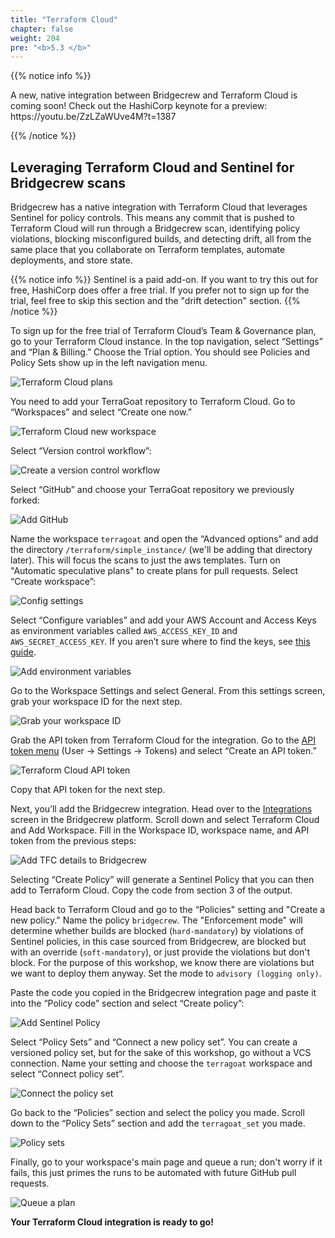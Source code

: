 ```yaml
---
title: "Terraform Cloud"
chapter: false
weight: 204
pre: "<b>5.3 </b>"
---
```


{{% notice info %}}
<p style='text-align: left;'>
A new, native integration between Bridgecrew and Terraform Cloud is coming soon! Check out the HashiCorp keynote for a preview: https://youtu.be/ZzLZaWUve4M?t=1387
</p>
{{% /notice %}}


## Leveraging Terraform Cloud and Sentinel for Bridgecrew scans

Bridgecrew has a native integration with Terraform Cloud that leverages Sentinel for policy controls. This means any commit that is pushed to Terraform Cloud will run through a Bridgecrew scan, identifying policy violations, blocking misconfigured builds, and detecting drift, all from the same place that you collaborate on Terraform templates, automate deployments, and store state.

{{% notice info %}}
Sentinel is a paid add-on. If you want to try this out for free, HashiCorp does offer a free trial. If you prefer not to sign up for the trial, feel free to skip this section and the "drift detection" section.
{{% /notice %}}

To sign up for the free trial of Terraform Cloud’s Team & Governance plan, go to your Terraform Cloud instance. In the top navigation, select “Settings” and “Plan & Billing.” Choose the Trial option. You should see Policies and Policy Sets show up in the left navigation menu.

![Terraform Cloud plans](images/terraform_cloud_signup.png "Terraform Cloud plans")

You need to add your TerraGoat repository to Terraform Cloud. Go to “Workspaces” and select “Create one now.”

![Terraform Cloud new workspace](images/terraform_cloud_new_workspace.png "Terraform Cloud new workspace")

Select “Version control workflow”:

![Create a version control workflow](images/terraform_cloud_create_workspace.png "Create a version control workflow")

Select “GitHub” and choose your TerraGoat repository we previously forked:

![Add GitHub](images/terraform_cloud_add_github.png "Add GitHub")

Name the workspace `terragoat` and open the “Advanced options” and add the directory `/terraform/simple_instance/` (we'll be adding that directory later). This will focus the scans to just the aws templates. Turn on "Automatic speculative plans" to create plans for pull requests. Select “Create workspace”:

![Config settings](images/terraform_cloud_config_settings.png "Config settings")

Select “Configure variables” and add your AWS Account and Access Keys as environment variables called `AWS_ACCESS_KEY_ID` and `AWS_SECRET_ACCESS_KEY`. If you aren’t sure where to find the keys, see [this guide](https://docs.aws.amazon.com/powershell/latest/userguide/pstools-appendix-sign-up.html).

![Add environment variables](images/terraform_cloud_env_variables.png "Add environment variables")

Go to the Workspace Settings and select General. From this settings screen, grab your workspace ID for the next step.

![Grab your workspace ID](images/terraform_cloud_workspace_id.png "Grab your workspace ID")

Grab the API token from Terraform Cloud for the integration. Go to the [API token menu](https://app.terraform.io/app/settings/tokens) (User -> Settings -> Tokens) and select “Create an API token.”

![Terraform Cloud API token](images/terraform_cloud_api_token.png "Terraform Cloud API token")

Copy that API token for the next step.

Next, you’ll add the Bridgecrew integration. Head over to the [Integrations](https://www.bridgecrew.cloud/integrations) screen in the Bridgecrew platform. Scroll down and select Terraform Cloud and Add Workspace. Fill in the Workspace ID, workspace name, and API token from the previous steps:

![Add TFC details to Bridgecrew](images/bc_tfc_details.png "Add TFC details to Bridgecrew")

Selecting “Create Policy” will generate a Sentinel Policy that you can then add to Terraform Cloud. Copy the code from section 3 of the output.

Head back to Terraform Cloud and go to the “Policies" setting and "Create a new policy." Name the policy `bridgecrew`. The "Enforcement mode" will determine whether builds are blocked (`hard-mandatory`) by violations of Sentinel policies, in this case sourced from Bridgecrew, are blocked but with an override (`soft-mandatory`), or just provide the violations but don't block. For the purpose of this workshop, we know there are violations but we want to deploy them anyway. Set the mode to `advisory (logging only)`.

Paste the code you copied in the Bridgecrew integration page and paste it into the “Policy code” section and select “Create policy”:

![Add Sentinel Policy](images/sentinel_policy.png "Add Sentinel Policy")

Select “Policy Sets” and “Connect a new policy set”. You can create a versioned policy set, but for the sake of this workshop, go without a VCS connection. Name your setting and choose the `terragoat` workspace and select “Connect policy set”.

![Connect the policy set](images/terraform_cloud_connect_policy_set.png "Connect the policy set")

Go back to the “Policies” section and select the policy you made. Scroll down to the “Policy Sets” section and add the `terragoat_set` you made.

![Policy sets](images/terraform_cloud_policy_sets.png "Policy sets")

Finally, go to your workspace's main page and queue a run; don't worry if it fails, this just primes the runs to be automated with future GitHub pull requests.

![Queue a plan](images/tfc_queue.png "Queue a plan")

**Your Terraform Cloud integration is ready to go!**